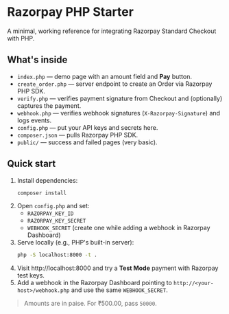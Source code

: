 # Razorpay PHP Starter

A minimal, working reference for integrating Razorpay Standard Checkout with PHP.

## What's inside
- `index.php` — demo page with an amount field and **Pay** button.
- `create_order.php` — server endpoint to create an Order via Razorpay PHP SDK.
- `verify.php` — verifies payment signature from Checkout and (optionally) captures the payment.
- `webhook.php` — verifies webhook signatures (`X-Razorpay-Signature`) and logs events.
- `config.php` — put your API keys and secrets here.
- `composer.json` — pulls Razorpay PHP SDK.
- `public/` — success and failed pages (very basic).

## Quick start
1. Install dependencies:
   ```bash
   composer install
   ```
2. Open `config.php` and set:
   - `RAZORPAY_KEY_ID`
   - `RAZORPAY_KEY_SECRET`
   - `WEBHOOK_SECRET` (create one while adding a webhook in Razorpay Dashboard)
3. Serve locally (e.g., PHP's built-in server):
   ```bash
   php -S localhost:8000 -t .
   ```
4. Visit http://localhost:8000 and try a **Test Mode** payment with Razorpay test keys.
5. Add a webhook in the Razorpay Dashboard pointing to `http://<your-host>/webhook.php` and use the same `WEBHOOK_SECRET`.

> Amounts are in paise. For ₹500.00, pass `50000`.
